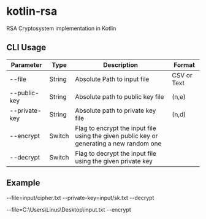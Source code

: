 # kotlin-rsa
RSA Cryptosystem implementation in Kotlin

## CLI Usage

| Parameter | Type | Description | Format |
| --- | --- | --- | --- |
| --file | String | Absolute Path to input file | CSV or Text
| --public-key | String | Absolute path to public key file | (n,e)
| --private-key | String | Absolute path to private key file | (n,d)
| --encrypt | Switch | Flag to encrypt the input file using the given public key or generating a new random one |
| --decrypt | Switch | Flag to decrypt the input file using the given private key |

## Example
--file=input/cipher.txt --private-key=input/sk.txt --decrypt

--file=C:\Users\Linus\Desktop\input.txt --encrypt